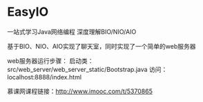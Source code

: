 # EasyIO
一站式学习Java网络编程 深度理解BIO/NIO/AIO


基于BIO、NIO、AIO实现了聊天室，同时实现了一个简单的web服务器

web服务器运行步骤：
启动类：src/web_server/web_server_static/Bootstrap.java
访问：localhost:8888/index.html


慕课网课程链接：http://www.imooc.com/t/5370865
